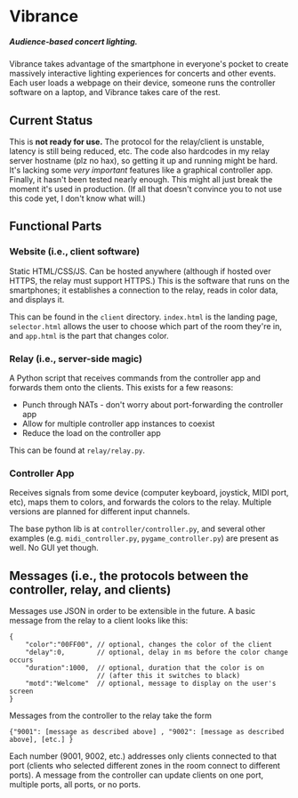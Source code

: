 # Vibrance
##### Audience-based concert lighting.

Vibrance takes advantage of the smartphone in everyone's pocket to create massively interactive lighting experiences for concerts and other events.
Each user loads a webpage on their device, someone runs the controller software on a laptop, and Vibrance takes care of the rest.


## Current Status

This is **not ready for use.** The protocol for the relay/client is unstable, latency is still being reduced, etc.
The code also hardcodes in my relay server hostname (plz no hax), so getting it up and running might be hard.
It's lacking some *very important* features like a graphical controller app.
Finally, it hasn't been tested nearly enough. This might all just break the moment it's used in production.
(If all that doesn't convince you to not use this code yet, I don't know what will.)

## Functional Parts

### Website (i.e., client software)

Static HTML/CSS/JS. Can be hosted anywhere (although if hosted over HTTPS, the relay must support HTTPS.)
This is the software that runs on the smartphones; it establishes a connection to the relay, reads in color data, and displays it.

This can be found in the `client` directory.
`index.html` is the landing page, `selector.html` allows the user to choose which part of the room they're in,
and `app.html` is the part that changes color.

### Relay (i.e., server-side magic)

A Python script that receives commands from the controller app and forwards them onto the clients.
This exists for a few reasons:

* Punch through NATs - don't worry about port-forwarding the controller app
* Allow for multiple controller app instances to coexist
* Reduce the load on the controller app

This can be found at `relay/relay.py`.

### Controller App

Receives signals from some device (computer keyboard, joystick, MIDI port, etc), maps them to colors, and forwards the colors to the relay.
Multiple versions are planned for different input channels.

The base python lib is at `controller/controller.py`, and several other examples (e.g. `midi_controller.py`, `pygame_controller.py`) are present as well. No GUI yet though.

## Messages (i.e., the protocols between the controller, relay, and clients)

Messages use JSON in order to be extensible in the future.
A basic message from the relay to a client looks like this:

```
{
    "color":"00FF00", // optional, changes the color of the client
    "delay":0,        // optional, delay in ms before the color change occurs
    "duration":1000,  // optional, duration that the color is on
                      // (after this it switches to black)
    "motd":"Welcome"  // optional, message to display on the user's screen
}
```

Messages from the controller to the relay take the form
```
{"9001": [message as described above] , "9002": [message as described above], [etc.] }
```

Each number (9001, 9002, etc.) addresses only clients connected to that port
(clients who selected different zones in the room connect to different ports).
A message from the controller can update clients on one port, multiple ports, all ports, or no ports.

